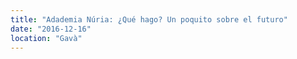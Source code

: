 ```yaml
---
title: "Adademia Núria: ¿Qué hago? Un poquito sobre el futuro"
date: "2016-12-16"
location: "Gavà"
---
```

